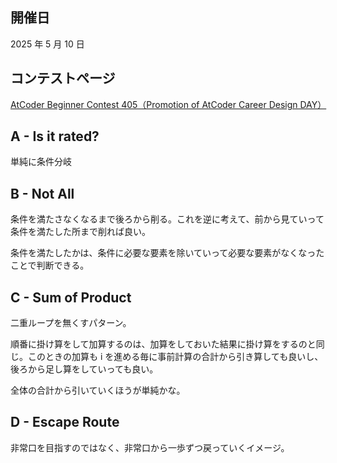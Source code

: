 ## 開催日

2025 年 5 月 10 日

## コンテストページ

[AtCoder Beginner Contest 405（Promotion of AtCoder Career Design DAY）](https://atcoder.jp/contests/abc405)

## A - Is it rated?

単純に条件分岐

## B - Not All

条件を満たさなくなるまで後ろから削る。これを逆に考えて、前から見ていって条件を満たした所まで削れば良い。

条件を満たしたかは、条件に必要な要素を除いていって必要な要素がなくなったことで判断できる。

## C - Sum of Product

二重ループを無くすパターン。

順番に掛け算をして加算するのは、加算をしておいた結果に掛け算をするのと同じ。このときの加算も i を進める毎に事前計算の合計から引き算しても良いし、後ろから足し算をしていっても良い。

全体の合計から引いていくほうが単純かな。

## D - Escape Route

非常口を目指すのではなく、非常口から一歩ずつ戻っていくイメージ。
